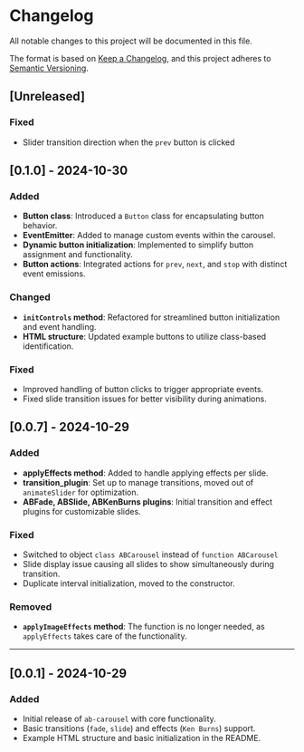 # Changelog

All notable changes to this project will be documented in this file.

The format is based on [Keep a Changelog](https://keepachangelog.com/en/1.0.0/), and this project adheres to [Semantic Versioning](https://semver.org/spec/v2.0.0.html).

## [Unreleased]

### Fixed
- Slider transition direction when the `prev` button is clicked

## [0.1.0] - 2024-10-30

### Added
- **Button class**: Introduced a `Button` class for encapsulating button behavior.
- **EventEmitter**: Added to manage custom events within the carousel.
- **Dynamic button initialization**: Implemented to simplify button assignment and functionality.
- **Button actions**: Integrated actions for `prev`, `next`, and `stop` with distinct event emissions.

### Changed
- **`initControls` method**: Refactored for streamlined button initialization and event handling.
- **HTML structure**: Updated example buttons to utilize class-based identification.

### Fixed
- Improved handling of button clicks to trigger appropriate events.
- Fixed slide transition issues for better visibility during animations.

## [0.0.7] - 2024-10-29

### Added
- **applyEffects method**: Added to handle applying effects per slide.
- **transition_plugin**: Set up to manage transitions, moved out of `animateSlider` for optimization.
- **ABFade, ABSlide, ABKenBurns plugins**: Initial transition and effect plugins for customizable slides.

### Fixed
- Switched to object `class ABCarousel` instead of `function ABCarousel`
- Slide display issue causing all slides to show simultaneously during transition.
- Duplicate interval initialization, moved to the constructor.

### Removed
- **`applyImageEffects` method**: The function is no longer needed, as `applyEffects` takes care of the functionality.
---

## [0.0.1] - 2024-10-29

### Added
- Initial release of `ab-carousel` with core functionality.
- Basic transitions (`fade`, `slide`) and effects (`Ken Burns`) support.
- Example HTML structure and basic initialization in the README.

